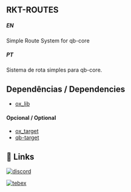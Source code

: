 
## RKT-ROUTES

##### *EN*
Simple Route System for qb-core
##### *PT*
Sistema de rota simples para qb-core.


## Dependências / Dependencies

- [ox_lib](https://github.com/overextended/ox_lib)

#### Opcional / Optional

- [ox_target](https://github.com/overextended/ox_target)
- [qb-target](https://github.com/qbcore-framework/qb-target)
## 🔗 Links
[![discord](https://i.ibb.co/vBFkTcX/discord-RKT.png)](https://discord.gg/yCcj4b7cXP)

[![tebex](https://i.ibb.co/YTzFgfH/tebexRkt.png)](https://discord.gg/yCcj4b7cXP)


